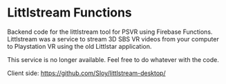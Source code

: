 # Littlstream Functions

Backend code for the littlstream tool for PSVR using Firebase Functions. 
Littlstream was a service to stream 3D SBS VR videos from your computer to Playstation VR using the old Littlstar application.

This service is no longer available. Feel free to do whatever with the code.

Client side: https://github.com/Sloy/littlstream-desktop/
